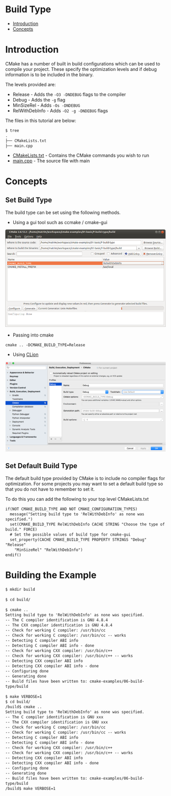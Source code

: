 # Build Type

- [Introduction](#Introduction)
- [Concepts](#Concepts)

# Introduction

CMake has a number of built in build configurations which can be used to compile
your project. These specify the optimization levels and if debug information is
to be included in the binary.

The levels provided are:

  * Release - Adds the `-O3 -DNDEBUG` flags to the compiler
  * Debug - Adds the `-g` flag
  * MinSizeRel - Adds `-Os -DNDEBUG`
  * RelWithDebInfo - Adds `-O2 -g -DNDEBUG` flags

The files in this tutorial are below:

```
$ tree
.
├── CMakeLists.txt
├── main.cpp
```

  * [CMakeLists.txt](CMakeLists.txt) - Contains the CMake commands you wish to run
  * [main.cpp](main.cpp) - The source file with main

# Concepts

## Set Build Type

The build type can be set using the following methods.

  - Using a gui tool such as ccmake / cmake-gui

![cmake-gui build type](cmake-gui-build-type.png)

  - Passing into cmake

````
cmake .. -DCMAKE_BUILD_TYPE=Release
````

  - Using [CLion](https://www.jetbrains.com/help/clion/configuring-cmake.html)
  
![clion-cmake-config](clion-cmake-config.png)

## Set Default Build Type

The default build type provided by CMake is to include no compiler flags for
optimization. For some projects you may want to
set a default build type so that you do not have to remember to set it.

To do this you can add the following to your top level CMakeLists.txt

```
if(NOT CMAKE_BUILD_TYPE AND NOT CMAKE_CONFIGURATION_TYPES)
  message("Setting build type to 'RelWithDebInfo' as none was specified.")
  set(CMAKE_BUILD_TYPE RelWithDebInfo CACHE STRING "Choose the type of build." FORCE)
  # Set the possible values of build type for cmake-gui
  set_property(CACHE CMAKE_BUILD_TYPE PROPERTY STRINGS "Debug" "Release"
    "MinSizeRel" "RelWithDebInfo")
endif()
```

# Building the Example

````
$ mkdir build

$ cd build/

$ cmake ..
Setting build type to 'RelWithDebInfo' as none was specified.
-- The C compiler identification is GNU 4.8.4
-- The CXX compiler identification is GNU 4.8.4
-- Check for working C compiler: /usr/bin/cc
-- Check for working C compiler: /usr/bin/cc -- works
-- Detecting C compiler ABI info
-- Detecting C compiler ABI info - done
-- Check for working CXX compiler: /usr/bin/c++
-- Check for working CXX compiler: /usr/bin/c++ -- works
-- Detecting CXX compiler ABI info
-- Detecting CXX compiler ABI info - done
-- Configuring done
-- Generating done
-- Build files have been written to: cmake-examples/06-build-type/build

$ make VERBOSE=1
$ cd build/
/build$ cmake ..
Setting build type to 'RelWithDebInfo' as none was specified.
-- The C compiler identification is GNU xxx
-- The CXX compiler identification is GNU xxx
-- Check for working C compiler: /usr/bin/cc
-- Check for working C compiler: /usr/bin/cc -- works
-- Detecting C compiler ABI info
-- Detecting C compiler ABI info - done
-- Check for working CXX compiler: /usr/bin/c++
-- Check for working CXX compiler: /usr/bin/c++ -- works
-- Detecting CXX compiler ABI info
-- Detecting CXX compiler ABI info - done
-- Configuring done
-- Generating done
-- Build files have been written to: cmake-examples/06-build-type/build
/build$ make VERBOSE=1
````
